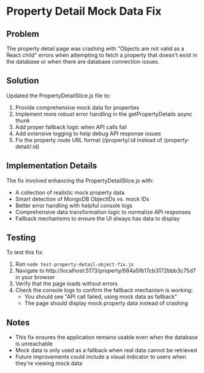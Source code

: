 # Property Detail Mock Data Fix

## Problem

The property detail page was crashing with "Objects are not valid as a React child" errors when attempting to fetch a property that doesn't exist in the database or when there are database connection issues.

## Solution

Updated the PropertyDetailSlice.js file to:

1. Provide comprehensive mock data for properties
2. Implement more robust error handling in the getPropertyDetails async thunk
3. Add proper fallback logic when API calls fail
4. Add extensive logging to help debug API response issues
5. Fix the property route URL format (/property/:id instead of /property-detail/:id)

## Implementation Details

The fix involved enhancing the PropertyDetailSlice.js with:

- A collection of realistic mock property data
- Smart detection of MongoDB ObjectIDs vs. mock IDs
- Better error handling with helpful console logs
- Comprehensive data transformation logic to normalize API responses
- Fallback mechanisms to ensure the UI always has data to display

## Testing

To test this fix:

1. Run `node test-property-detail-object-fix.js`
2. Navigate to http://localhost:5173/property/684a5fb17cb3172bbb3c75d7 in your browser
3. Verify that the page loads without errors
4. Check the console logs to confirm the fallback mechanism is working:
   - You should see "API call failed, using mock data as fallback"
   - The page should display mock property data instead of crashing

## Notes

- This fix ensures the application remains usable even when the database is unreachable
- Mock data is only used as a fallback when real data cannot be retrieved
- Future improvements could include a visual indicator to users when they're viewing mock data
